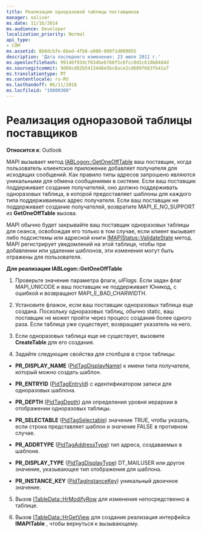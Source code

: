 ```yaml
---
title: Реализация одноразовой таблицы поставщиков
manager: soliver
ms.date: 11/16/2014
ms.audience: Developer
localization_priority: Normal
api_type:
- COM
ms.assetid: 8b0dcbfe-6bed-4fb8-a906-009f1d009055
description: 'Дата последнего изменения: 23 июля 2011 г.'
ms.openlocfilehash: 99146f93dcf634be6766f5c6fcc0d1c610b84d4d
ms.sourcegitcommit: 9d60cd82b5413446e5bc8ace2cd689f683fb41a7
ms.translationtype: MT
ms.contentlocale: ru-RU
ms.lasthandoff: 06/11/2018
ms.locfileid: "19809300"
---
```

# <a name="implementing-a-provider-one-off-table"></a>Реализация одноразовой таблицы поставщиков

  
  
**Относится к**: Outlook 
  
MAPI вызывает метод [IABLogon::GetOneOffTable](iablogon-getoneofftable.md) ваш поставщик, когда пользователь клиентское приложение добавляет получателя для исходящих сообщений. Как правило типы адресов запрошено являются уникальными для обмена сообщениями в системе. Если ваш поставщик поддерживает создание получателей, оно должно поддерживать одноразовых таблица, в которой предоставляет шаблоны для каждого типа поддерживаемых адрес получателя. Если ваш поставщик не поддерживает создание получателей, возвратите MAPI_E_NO_SUPPORT из **GetOneOffTable** вызова. 
  
MAPI обычно будет закрывайте ваш поставщик одноразовых таблицы для сеанса, освобождая его только в том случае, если клиент вызывает либо подсистемы или адресной книги [IMAPIStatus::ValidateState](imapistatus-validatestate.md) метод. MAPI регистрирует уведомлений на этой таблице, чтобы при добавлении или удалении шаблонов, эти изменения могут быть отражены для пользователя. 
  
 **Для реализации IABLogon::GetOneOffTable**
  
1. Проверьте значение параметра флаги, _ulFlags_. Если задан флаг MAPI_UNICODE и ваш поставщик не поддерживает Юникод, с ошибкой и возвращают MAPI_E_BAD_CHARWIDTH. 
    
2. Установите флажок, если ваш поставщик одноразовых таблица еще создана. Поскольку одноразовых таблиц, обычно static, ваш поставщик не может пройти через процесс создания более одного раза. Если таблица уже существует, возвращает указатель на него. 
    
3. Если одноразовых таблица еще не существует, вызовите **CreateTable** для его создания. 
    
4. Задайте следующие свойства для столбцов в строк таблицы:
    
  - **PR_DISPLAY_NAME** ([PidTagDisplayName](pidtagdisplayname-canonical-property.md)) к имени типа получателя, который можно создать шаблон. 
    
  - **PR_ENTRYID** ([PidTagEntryId](pidtagentryid-canonical-property.md)) с идентификатором записи для одноразовых шаблона.
    
  - **PR_DEPTH** ([PidTagDepth](pidtagdepth-canonical-property.md)) для определения уровня иерархии в отображении одноразовых таблицы.
    
  - **PR_SELECTABLE** ([PidTagSelectable](pidtagselectable-canonical-property.md)) значение TRUE, чтобы указать, если строка представляет шаблон и значение FALSE в противном случае.
    
  - **PR_ADDRTYPE** ([PidTagAddressType](pidtagaddresstype-canonical-property.md)) тип адреса, создаваемых в шаблоне.
    
  - **PR_DISPLAY_TYPE** ([PidTagDisplayType](pidtagdisplaytype-canonical-property.md)) DT_MAILUSER или другое значение, указывающее тип отображения для шаблона.
    
  - **PR_INSTANCE_KEY** ([PidTagInstanceKey](pidtaginstancekey-canonical-property.md)) уникальный двоичное значение. 
    
5. Вызов [ITableData::HrModifyRow](itabledata-hrmodifyrow.md) для изменения непосредственно в таблице. 
    
6. Вызов [ITableData::HrGetView](itabledata-hrgetview.md) для создания реализация интерфейса **IMAPITable** , чтобы вернуться к вызывающему. 
    


